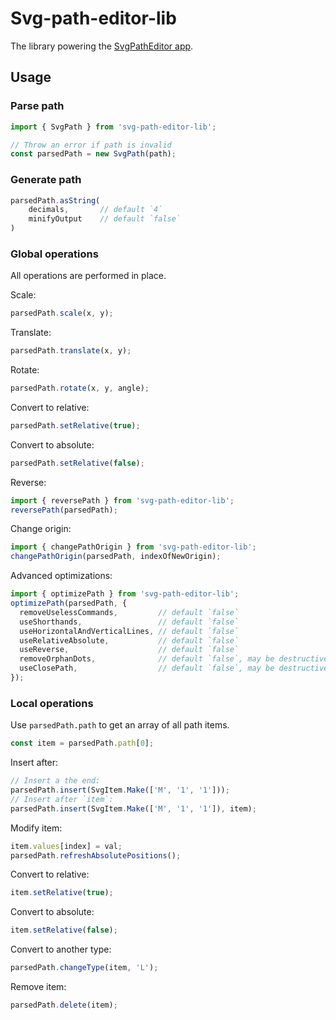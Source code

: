# Svg-path-editor-lib

The library powering the [SvgPathEditor app](https://yqnn.github.io/svg-path-editor/).

## Usage


### Parse path

```typescript
import { SvgPath } from 'svg-path-editor-lib';

// Throw an error if path is invalid
const parsedPath = new SvgPath(path);
```

### Generate path

```typescript
parsedPath.asString(
    decimals,       // default `4`
    minifyOutput    // default `false`
)
```

### Global operations

All operations are performed in place.

Scale:
```typescript
parsedPath.scale(x, y);
```

Translate:
```typescript
parsedPath.translate(x, y);
```

Rotate:
```typescript
parsedPath.rotate(x, y, angle);
```

Convert to relative:
```typescript
parsedPath.setRelative(true);
```

Convert to absolute:
```typescript
parsedPath.setRelative(false);
```

Reverse:
```typescript
import { reversePath } from 'svg-path-editor-lib';
reversePath(parsedPath);
```

Change origin:
```typescript
import { changePathOrigin } from 'svg-path-editor-lib';
changePathOrigin(parsedPath, indexOfNewOrigin);
```

Advanced optimizations:
```typescript
import { optimizePath } from 'svg-path-editor-lib';
optimizePath(parsedPath, {
  removeUselessCommands,         // default `false`
  useShorthands,                 // default `false`
  useHorizontalAndVerticalLines, // default `false`
  useRelativeAbsolute,           // default `false`
  useReverse,                    // default `false`
  removeOrphanDots,              // default `false`, may be destructive for stroked paths
  useClosePath,                  // default `false`, may be destructive for stroked paths
});
```


### Local operations

Use `parsedPath.path` to get an array of all path items.
```typescript
const item = parsedPath.path[0];
```

Insert after:
```typescript
// Insert a the end:
parsedPath.insert(SvgItem.Make(['M', '1', '1']));
// Insert after `item`:
parsedPath.insert(SvgItem.Make(['M', '1', '1']), item);
```

Modify item:
```typescript
item.values[index] = val;
parsedPath.refreshAbsolutePositions();
```

Convert to relative:
```typescript
item.setRelative(true);
```

Convert to absolute:
```typescript
item.setRelative(false);
```

Convert to another type:
```typescript
parsedPath.changeType(item, 'L');
```

Remove item:
```typescript
parsedPath.delete(item);
```
